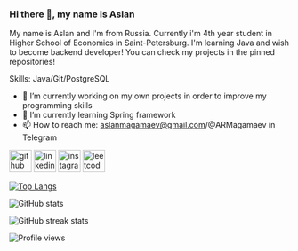 ### Hi there 👋, my name is Aslan
My name is Aslan and I'm from Russia. Currently i'm 4th year student in Higher School of Economics in Saint-Petersburg. I'm learning Java and wish to become backend developer! You can check my projects in the pinned repositories! 

Skills: Java/Git/PostgreSQL

- 🔭 I’m currently working on my own projects in order to improve my programming skills 
- 🌱 I’m currently learning Spring framework 
- 📫 How to reach me: aslanmagamaev@gmail.com/@ARMagamaev in Telegram 



[<img src='https://cdn.jsdelivr.net/npm/simple-icons@3.0.1/icons/github.svg' alt='github' height='40'>](https://github.com/Aslan2500)  [<img src='https://cdn.jsdelivr.net/npm/simple-icons@3.0.1/icons/linkedin.svg' alt='linkedin' height='40'>](https://www.linkedin.com/in/aslan-magamaev-40773b228/)  [<img src='https://cdn.jsdelivr.net/npm/simple-icons@3.0.1/icons/instagram.svg' alt='instagram' height='40'>](https://www.instagram.com/qojcva/)  [<img src='https://cdn.jsdelivr.net/npm/simple-icons@3.0.1/icons/leetcode.svg' alt='leetcode' height='40'>](https://leetcode.com/Aslan_2500/)  

[![Top Langs](https://github-readme-stats.vercel.app/api/top-langs/?username=Aslan2500)](https://github.com/anuraghazra/github-readme-stats)

![GitHub stats](https://github-readme-stats.vercel.app/api?username=Aslan2500&show_icons=true)  

![GitHub streak stats](https://github-readme-streak-stats.herokuapp.com/?user=Aslan2500)

![Profile views](https://gpvc.arturio.dev/Aslan2500)  
